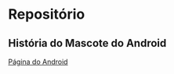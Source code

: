 # Repositório
## História do Mascote do Android
<a href="https://historia-do-android-zeta.vercel.app/">Página do Android</a>
